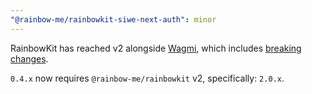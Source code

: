 ```yaml
---
"@rainbow-me/rainbowkit-siwe-next-auth": minor
---
```


RainbowKit has reached v2 alongside [Wagmi](https://wagmi.sh), which includes [breaking changes](https://wagmi.sh/react/guides/migrate-from-v1-to-v2).

`0.4.x` now requires `@rainbow-me/rainbowkit` v2, specifically: `2.0.x`.
